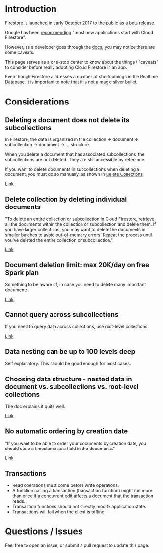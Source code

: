# Introduction

Firestore is [launched](https://firebase.googleblog.com/2017/10/introducing-cloud-firestore.html) in early October 2017 to the public as a beta release. 

Google has been [recommending](https://firebase.googleblog.com/2017/10/cloud-firestore-for-rtdb-developers.html) "most new applications start with Cloud Firestore". 

However, as a developer goes through the [docs](https://firebase.google.com/docs/firestore/), you may notice there are some caveats.  

This page serves as a one-stop center to know about the things / "caveats" to consider before really adopting Cloud Firestore in an app. 

Even though Firestore addresses a number of shortcomings in the Realtime Database, it is important to note that it is not a magic silver bullet. 

# Considerations

## Deleting a document does not delete its subcollections

In Firestore, the data is organized in the collection -> document -> subcollection -> document -> ... structure. 

When you delete a document that has associated subcollections, the subcollections are not deleted. They are still accessible by reference.

If you want to delete documents in subcollections when deleting a document, you must do so manually, as shown in [Delete Collections](https://firebase.google.com/docs/firestore/manage-data/delete-data#collections)

[Link](https://firebase.google.com/docs/firestore/data-model#subcollections)

## Delete collection by deleting individual documents

"To delete an entire collection or subcollection in Cloud Firestore, retrieve all the documents within the collection or subcollection and delete them. If you have larger collections, you may want to delete the documents in smaller batches to avoid out-of-memory errors. Repeat the process until you've deleted the entire collection or subcollection."

[Link](https://firebase.google.com/docs/firestore/manage-data/delete-data)

## Document deletion limit: max 20K/day on free Spark plan

Something to be aware of, in case you need to delete many important documents.

[Link](https://firebase.google.com/pricing/)

## Cannot query across subcollections

If you need to query data across collections, use root-level collections.

[Link](https://firebase.google.com/docs/firestore/data-model#subcollections)

## Data nesting can be up to 100 levels deep

Self explanatory. This should be good enough for most cases. 

## Choosing data structure - nested data in document vs. subcollections vs. root-level collections

The doc explains it quite well. 

[Link](https://firebase.google.com/docs/firestore/manage-data/structure-data)

## No automatic ordering by creation date 

"If you want to be able to order your documents by creation date, you should store a timestamp as a field in the documents."

[Link](https://firebase.google.com/docs/firestore/manage-data/add-data)

## Transactions

* Read operations must come before write operations.
* A function calling a transaction (transaction function) might run more than once if a concurrent edit affects a document that the transaction reads.
* Transaction functions should not directly modify application state.
* Transactions will fail when the client is offline.

# Questions / Issues

Feel free to open an issue, or submit a pull request to update this page. 
